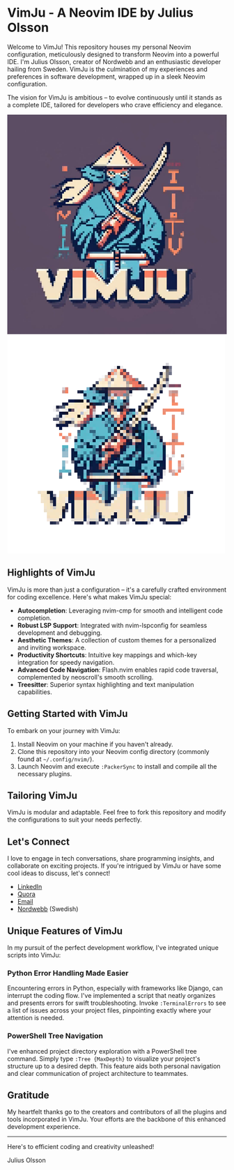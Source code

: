 # VimJu - A Neovim IDE by Julius Olsson

Welcome to VimJu! This repository houses my personal Neovim configuration, meticulously designed to transform Neovim into a powerful IDE. I'm Julius Olsson, creator of Nordwebb and an enthusiastic developer hailing from Sweden. VimJu is the culmination of my experiences and preferences in software development, wrapped up in a sleek Neovim configuration.

The vision for VimJu is ambitious – to evolve continuously until it stands as a complete IDE, tailored for developers who crave efficiency and elegance.

![VimJu logo](VimJu.jpg "VimJu")
![VimJu logo](VimJu-logo.png "VimJu")

## Highlights of VimJu

VimJu is more than just a configuration – it's a carefully crafted environment for coding excellence. Here's what makes VimJu special:

- **Autocompletion**: Leveraging nvim-cmp for smooth and intelligent code completion.
- **Robust LSP Support**: Integrated with nvim-lspconfig for seamless development and debugging.
- **Aesthetic Themes**: A collection of custom themes for a personalized and inviting workspace.
- **Productivity Shortcuts**: Intuitive key mappings and which-key integration for speedy navigation.
- **Advanced Code Navigation**: Flash.nvim enables rapid code traversal, complemented by neoscroll's smooth scrolling.
- **Treesitter**: Superior syntax highlighting and text manipulation capabilities.

## Getting Started with VimJu

To embark on your journey with VimJu:

1. Install Neovim on your machine if you haven't already.
2. Clone this repository into your Neovim config directory (commonly found at `~/.config/nvim/`).
3. Launch Neovim and execute `:PackerSync` to install and compile all the necessary plugins.

## Tailoring VimJu

VimJu is modular and adaptable. Feel free to fork this repository and modify the configurations to suit your needs perfectly.

## Let's Connect

I love to engage in tech conversations, share programming insights, and collaborate on exciting projects. If you're intrigued by VimJu or have some cool ideas to discuss, let's connect!

- [LinkedIn](https://www.linkedin.com/in/julius-olsson-5432b3269)
- [Quora](https://www.quora.com/profile/Julius-Olsson-1-1)
- [Email](mailto:julius.olsson05@gmail.com)
- [Nordwebb](https://www.nordwebb.com) (Swedish)

## Unique Features of VimJu

In my pursuit of the perfect development workflow, I've integrated unique scripts into VimJu:

### Python Error Handling Made Easier

Encountering errors in Python, especially with frameworks like Django, can interrupt the coding flow. I've implemented a script that neatly organizes and presents errors for swift troubleshooting. Invoke `:TerminalErrors` to see a list of issues across your project files, pinpointing exactly where your attention is needed.

### PowerShell Tree Navigation

I've enhanced project directory exploration with a PowerShell tree command. Simply type `:Tree {MaxDepth}` to visualize your project's structure up to a desired depth. This feature aids both personal navigation and clear communication of project architecture to teammates.

## Gratitude

My heartfelt thanks go to the creators and contributors of all the plugins and tools incorporated in VimJu. Your efforts are the backbone of this enhanced development experience.

---

Here's to efficient coding and creativity unleashed!

Julius Olsson


